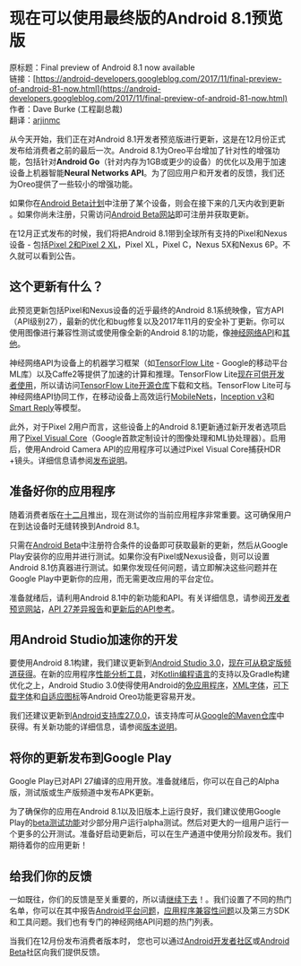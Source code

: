 # 现在可以使用最终版的Android 8.1预览版

原标题：Final preview of Android 8.1 now available  
链接：[https://android-developers.googleblog.com/2017/11/final-preview-of-android-81-now.html](https://android-developers.googleblog.com/2017/11/final-preview-of-android-81-now.html)  
作者：Dave Burke (工程副总裁)  
翻译：[arjinmc](https://github.com/arjinmc)  

从今天开始，我们正在对Android 8.1开发者预览版进行更新，这是在12月份正式发布给消费者之前的最后一次。Android 8.1为Oreo平台增加了针对性的增强功能，包括针对<strong>Android Go</strong>（针对内存为1GB或更少的设备）的优化以及用于加速设备上机器智能<strong>Neural Networks API</strong>。为了回应用户和开发者的反馈，我们还为Oreo提供了一些较小的增强功能。

如果你在[Android Beta计划](http://www.android.com/beta)中注册了某个设备，则会在接下来的几天内收到更新 。如果你尚未注册，只需访问[Android Beta网站](http://www.android.com/beta)即可注册并获取更新。

在12月正式发布的时候，我们将把Android 8.1带到全球所有支持的Pixel和Nexus设备 - 包括[Pixel 2和Pixel 2 XL](https://www.blog.google/products/pixel/new-pixel-2/)，Pixel XL，Pixel C，Nexus 5X和Nexus 6P。不久就可以看到公告。

## 这个更新有什么？

此预览更新包括Pixel和Nexus设备的近乎最终的Android 8.1系统映像，官方API（API级别27），最新的优化和bug修复以及2017年11月的安全补丁更新。你可以使用图像进行兼容性测试或使用像全新的Android 8.1的功能，像[神经网络API](https://developer.android.com/ndk/guides/neuralnetworks/index.html)和[其他](https://android-developers.googleblog.com/2017/10/android-81-developer-preview.html)。
                                                                                                                                                                                             
神经网络API为设备上的机器学习框架（如[TensorFlow Lite](https://www.tensorflow.org/mobile/tflite/) - Google的移动平台ML库）以及Caffe2等提供了加速的计算和推理。TensorFlow Lite[现在可供开发者使用](https://developers.googleblog.com/2017/11/announcing-tensorflow-lite.html)，所以请访问[TensorFlow Lite开源仓库](https://github.com/tensorflow/tensorflow/tree/master/tensorflow/contrib/lite)下载和文档。TensorFlow Lite可与神经网络API协同工作，在移动设备上高效运行[MobileNets](https://research.googleblog.com/2017/06/mobilenets-open-source-models-for.html)，[Inception v3](https://arxiv.org/abs/1512.00567)和[Smart Reply](https://research.googleblog.com/2017/11/on-device-conversational-modeling-with.html)等模型。

此外，对于Pixel 2用户而言，这些设备上的Android 8.1更新通过新开发者选项启用了[Pixel Visual Core](https://www.blog.google/products/pixel/pixel-visual-core-image-processing-and-machine-learning-pixel-2/)（Google首款定制设计的图像处理和ML协处理器）。启用后，使用Android Camera API的应用程序可以通过Pixel Visual Core捕获HDR +镜头。详细信息请参阅[发布说明](https://developer.android.com/preview/release-notes.html#test-pixel)。

## 准备好你的应用程序

随着消费者版在[十二月](https://developer.android.com/preview/overview.html)推出，现在测试你的当前应用程序非常重要。这可确保用户在到达设备时无缝转换到Android 8.1。

只需在[Android Beta](http://www.android.com/beta)中注册符合条件的设备即可获取最新的更新，然后从Google Play安装你的应用并进行测试。如果你没有Pixel或Nexus设备，则可以设置Android 8.1仿真器进行测试。如果你发现任何问题，请立即解决这些问题并在Google Play中更新你的应用，而无需更改应用的平台定位。

准备就绪后，请利用Android 8.1中的新功能和API。有关详细信息，请参阅[开发者预览网站](https://developer.android.com/preview/api-overview.html)，[API 27差异报告](https://developer.android.com/sdk/api_diff/27/changes.html)和[更新后的API参考](https://developer.android.com/reference/)。

## 用Android Studio加速你的开发

要使用Android 8.1构建，我们建议更新到[Android Studio 3.0](https://android-developers.googleblog.com/2017/10/android-studio-30.html)，[现在可从稳定版频道获得](https://developer.android.com/studio/index.html)。在新的应用程序[性能分析工具](https://developer.android.com/studio/profile/android-profiler.html)，对[Kotlin编程语言](http://android-developers.googleblog.com/2017/05/android-announces-support-for-kotlin.html)的支持以及Gradle构建优化之上，Android Studio 3.0使得使用Android的[免应用程序](https://android-developers.googleblog.com/2017/05/android-instant-apps-is-open-to-all.html)，[XML字体](https://developer.android.com/guide/topics/ui/look-and-feel/downloadable-fonts.html)，[可下载字体](https://developer.android.com/guide/topics/ui/look-and-feel/downloadable-fonts.html)和[自适应图标](https://developer.android.com/guide/practices/ui_guidelines/icon_design_adaptive.html)等Android Oreo功能更容易开发。

我们还建议更新到[Android支持库27.0.0](https://developer.android.com/topic/libraries/support-library/revisions.html?utm_campaign=android_launch_npreview_061516&utm_source=anddev&utm_medium=blog)，该支持库可从[Google的Maven仓库](https://developer.android.com/studio/build/dependencies.html#google-maven)中获得。有关新功能的详细信息，请参阅[版本说明](https://developer.android.com/topic/libraries/support-library/revisions.html#27-0-0)。

## 将你的更新发布到Google Play

Google Play已对API 27编译的应用开放。准备就绪后，你可以在自己的Alpha版，测试版或生产版频道中发布APK更新。

为了确保你的应用在Android 8.1以及旧版本上运行良好，我们建议使用Google Play的[beta测试功能](https://developer.android.com/distribute/engage/beta.html?utm_campaign=android_launch_npreview_061516&utm_source=anddev&utm_medium=blog)对少部分用户运行alpha测试。然后对更大的一组用户运行一个更多的公开测试。准备好启动更新后，可以在生产通道中使用分阶段发布。我们期待着你的应用更新！

## 给我们你的反馈

一如既往，你们的反馈是至关重要的，所以请[继续下去](https://developer.android.com/preview/feedback.html)！。我们设置了不同的热门名单，你可以在其中报告[Android平台问题](https://issuetracker.google.com/issues/new?component=190602&template=1024208)，[应用程序兼容性问题](https://issuetracker.google.com/issues/new?component=190602&template=808305)以及第三方SDK和工具问题。我们也有专门的神经网络API问题的热门列表。

当我们在12月份发布消费者版本时， 您也可以通过[Android开发者社区](https://plus.google.com/communities/105153134372062985968/stream/755bb91d-c101-4e32-9277-1e560c4e26d2)或[Android Beta](https://plus.google.com/communities/106765800802768335079)社区向我们提供反馈。